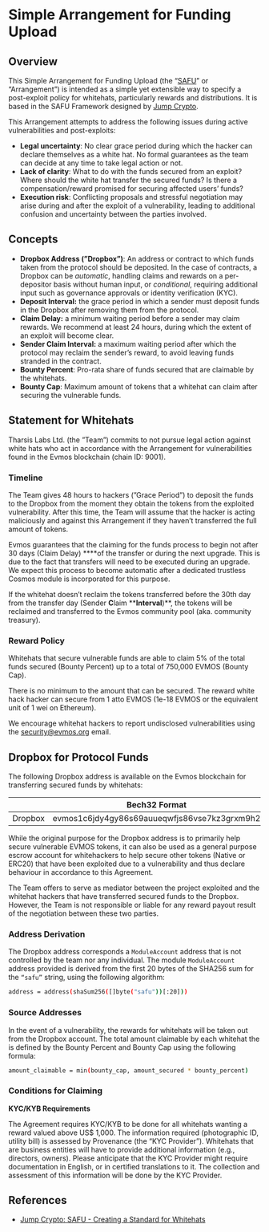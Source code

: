 # Simple Arrangement for Funding Upload

## Overview

This Simple Arrangement for Funding Upload (the “[SAFU](https://jumpcrypto.com/safu-creating-a-standard-for-whitehats/)” or “Arrangement”) is intended as a simple yet extensible way to specify a post-exploit policy for whitehats, particularly rewards and distributions. It is based in the SAFU Framework designed by [Jump Crypto](https://jumpcrypto.com/).

This Arrangement attempts to address the following issues during active vulnerabilities and post-exploits:

- **Legal uncertainty**: No clear grace period during which the hacker can declare themselves as a white hat. No formal guarantees as the team can decide at any time to take legal action or not.
- **Lack of clarity**: What to do with the funds secured from an exploit? Where should the white hat transfer the secured funds? Is there a compensation/reward promised for securing affected users’ funds?
- **Execution risk**: Conflicting proposals and stressful negotiation may arise during and after the exploit of a vulnerability, leading to additional confusion and uncertainty between the parties involved.

## Concepts

- **Dropbox Address (”Dropbox”)**: An address or contract to which funds taken from the protocol should be deposited. In the case of contracts, a Dropbox can be *automatic*, handling claims and rewards on a per-depositor basis without human input, or *conditional*, requiring additional input such as governance approvals or identity verification (KYC).
- **Deposit Interval:** the grace period in which a sender must deposit funds in the Dropbox after removing them from the protocol.
- **Claim Delay:** a minimum waiting period before a sender may claim rewards. We recommend at least 24 hours, during which the extent of an exploit will become clear.
- **Sender Claim Interval:** a maximum waiting period after which the protocol may reclaim the sender’s reward, to avoid leaving funds stranded in the contract.
- **Bounty Percent**: Pro-rata share of funds secured that are claimable by the whitehats.
- **Bounty Cap**: Maximum amount of tokens that a whitehat can claim after securing the vulnerable funds.

## Statement for Whitehats

Tharsis Labs Ltd. (the ”Team”) commits to not pursue legal action against white hats who act in accordance with the Arrangement for vulnerabilities found in the Evmos blockchain (chain ID: 9001).

### Timeline

The Team gives 48 hours to hackers (”Grace Period”) to deposit the funds to the Dropbox from the moment they obtain the tokens from the exploited vulnerability. After this time, the Team will assume that the hacker is acting maliciously and against this Arrangement if they haven’t transferred the full amount of tokens.

Evmos guarantees that the claiming for the funds process to begin not after 30 days (Claim Delay) ****of the transfer or during the next upgrade. This is due to the fact that transfers will need to be executed during an upgrade. We expect this process to become automatic after a dedicated trustless Cosmos module is incorporated for this purpose.

If the whitehat doesn’t reclaim the tokens transferred before the 30th day from the transfer day (Sender **C**laim ****Interval**)**, the tokens will be reclaimed and transferred to the Evmos community pool (aka. community treasury).

### Reward Policy

Whitehats that secure vulnerable funds are able to claim 5% of the total funds secured (Bounty Percent) up to a total of 750,000 EVMOS (Bounty Cap).

There is no minimum to the amount that can be secured. The reward white hack hacker can secure from 1 atto EVMOS (1e-18 EVMOS or the equivalent unit of 1 wei on Ethereum).

We encourage whitehat hackers to report undisclosed vulnerabilities using the [security@evmos.org](mailto:security@evmos.org) email.

## Dropbox for Protocol Funds

The following Dropbox address is available on the Evmos blockchain for transferring secured funds by whitehats:

|         | Bech32 Format                                | Hex Format                                 |
| ------- | -------------------------------------------- | ------------------------------------------ |
| Dropbox | evmos1c6jdy4gy86s69auueqwfjs86vse7kz3grxm9h2 | 0xc6A4d255043ea1A2F79CC81c9940FA6433eb0A28 |

While the original purpose for the Dropbox address is to primarily help secure vulnerable EVMOS tokens, it can also be used as a general purpose escrow account for whitehackers to help secure other tokens (Native or ERC20) that have been exploited due to a vulnerability and thus declare behaviour in accordance to this Agreement.

The Team offers to serve as mediator between the project exploited and the whitehat hackers that have transferred secured funds to the Dropbox. However, the Team is not responsible or liable for any reward payout result of the negotiation between these two parties.

### Address Derivation

The Dropbox address corresponds a `ModuleAccount` address that is not controlled by the team nor any individual. The module `ModuleAccount` address provided is derived from the first 20 bytes of the SHA256 sum for the `“safu”` string, using the following algorithm:

```bash
address = address(shaSum256([]byte("safu"))[:20]))
```

### Source Addresses

In the event of a vulnerability, the rewards for whitehats will be taken out from the Dropbox account. The total amount claimable by each whitehat the is defined by the Bounty Percent and Bounty Cap using the following formula:

```bash
amount_claimable = min(bounty_cap, amount_secured * bounty_percent)
```

### Conditions for Claiming

**KYC/KYB Requirements**

The Agreement requires KYC/KYB to be done for all whitehats wanting a reward valued above US$ 1,000. The information required (photographic ID, utility bill) is assessed by Provenance (the “KYC Provider”). Whitehats that are business entities will have to provide additional information (e.g., directors, owners). Please anticipate that the KYC Provider might require documentation in English, or in certified translations to it. The collection and assessment of this information will be done by the KYC Provider.

## References

- [Jump Crypto: SAFU - Creating a Standard for Whitehats](https://jumpcrypto.com/safu-creating-a-standard-for-whitehats/)
